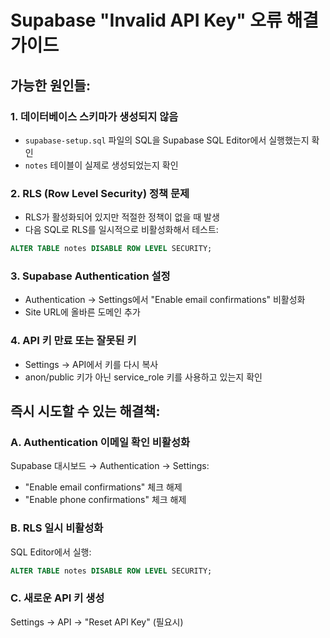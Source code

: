 # Supabase "Invalid API Key" 오류 해결 가이드

## 가능한 원인들:

### 1. 데이터베이스 스키마가 생성되지 않음
- `supabase-setup.sql` 파일의 SQL을 Supabase SQL Editor에서 실행했는지 확인
- `notes` 테이블이 실제로 생성되었는지 확인

### 2. RLS (Row Level Security) 정책 문제
- RLS가 활성화되어 있지만 적절한 정책이 없을 때 발생
- 다음 SQL로 RLS를 일시적으로 비활성화해서 테스트:
```sql
ALTER TABLE notes DISABLE ROW LEVEL SECURITY;
```

### 3. Supabase Authentication 설정
- Authentication → Settings에서 "Enable email confirmations" 비활성화
- Site URL에 올바른 도메인 추가

### 4. API 키 만료 또는 잘못된 키
- Settings → API에서 키를 다시 복사
- anon/public 키가 아닌 service_role 키를 사용하고 있는지 확인

## 즉시 시도할 수 있는 해결책:

### A. Authentication 이메일 확인 비활성화
Supabase 대시보드 → Authentication → Settings:
- "Enable email confirmations" 체크 해제
- "Enable phone confirmations" 체크 해제

### B. RLS 일시 비활성화
SQL Editor에서 실행:
```sql
ALTER TABLE notes DISABLE ROW LEVEL SECURITY;
```

### C. 새로운 API 키 생성
Settings → API → "Reset API Key" (필요시)